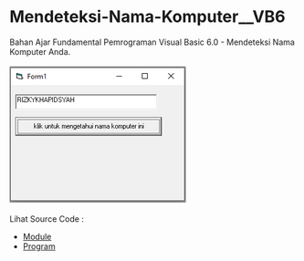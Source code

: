 # Mendeteksi-Nama-Komputer__VB6
Bahan Ajar Fundamental Pemrograman Visual Basic 6.0 - Mendeteksi Nama Komputer Anda.<br><br>
<img src="https://github.com/RizkyKhapidsyah/Mendeteksi-Nama-Komputer__VB6/blob/master/result/001.PNG"><br><br>
Lihat Source Code : <br>
- <a href="https://github.com/RizkyKhapidsyah/Mendeteksi-Nama-Komputer__VB6/blob/master/Module1.bas">Module</a><br>
- <a href="https://github.com/RizkyKhapidsyah/Mendeteksi-Nama-Komputer__VB6/blob/master/Form1.frm">Program</a>
